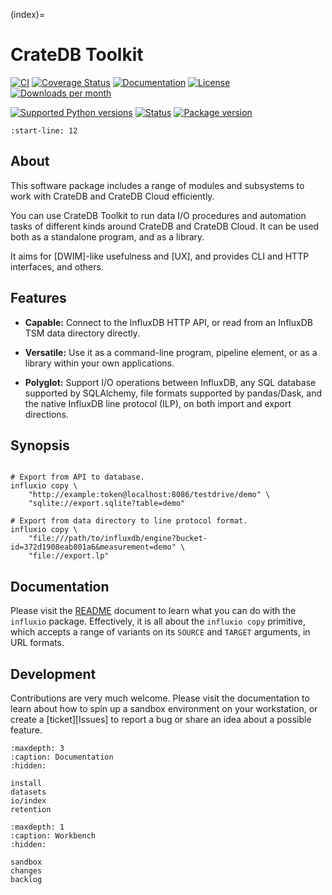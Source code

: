 (index)=
# CrateDB Toolkit

[![CI][badge-tests]][project-tests]
[![Coverage Status][badge-coverage]][project-codecov]
[![Documentation][badge-documentation]][project-documentation]
[![License][badge-license]][project-license]
[![Downloads per month][badge-downloads-per-month]][project-downloads]

[![Supported Python versions][badge-python-versions]][project-pypi]
[![Status][badge-status]][project-pypi]
[![Package version][badge-package-version]][project-pypi]

```{include} readme.md
:start-line: 12
```

## About

This software package includes a range of modules and subsystems to work
with CrateDB and CrateDB Cloud efficiently.

You can use CrateDB Toolkit to run data I/O procedures and automation tasks
of different kinds around CrateDB and CrateDB Cloud. It can be used both as
a standalone program, and as a library.

It aims for [DWIM]-like usefulness and [UX], and provides CLI and HTTP
interfaces, and others.


## Features

- **Capable:** Connect to the InfluxDB HTTP API, or read from an InfluxDB
  TSM data directory directly.

- **Versatile:** Use it as a command-line program, pipeline element,
  or as a library within your own applications.

- **Polyglot:** Support I/O operations between InfluxDB, any SQL database
  supported by SQLAlchemy, file formats supported by pandas/Dask, and
  the native InfluxDB line protocol (ILP), on both import and export
  directions.


## Synopsis

```shell

# Export from API to database.
influxio copy \
    "http://example:token@localhost:8086/testdrive/demo" \
    "sqlite://export.sqlite?table=demo"

# Export from data directory to line protocol format.
influxio copy \
    "file:///path/to/influxdb/engine?bucket-id=372d1908eab801a6&measurement=demo" \
    "file://export.lp"
```


## Documentation

Please visit the [README](#readme) document to learn what you can do with
the `influxio` package. Effectively, it is all about the `influxio copy`
primitive, which accepts a range of variants on its `SOURCE` and `TARGET`
arguments, in URL formats.


## Development

Contributions are very much welcome. Please visit the [](#sandbox)
documentation to learn about how to spin up a sandbox environment on your
workstation, or create a [ticket][Issues] to report a bug or share an idea
about a possible feature.



```{toctree}
:maxdepth: 3
:caption: Documentation
:hidden:

install
datasets
io/index
retention
```

```{toctree}
:maxdepth: 1
:caption: Workbench
:hidden:

sandbox
changes
backlog
```


[cratedb-toolkit]: https://cratedb-toolkit.readthedocs.io/
[influxio]: https://influxio.readthedocs.io/

[badge-coverage]: https://codecov.io/gh/crate-workbench/cratedb-toolkit/branch/main/graph/badge.svg
[badge-documentation]: https://img.shields.io/readthedocs/cratedb-toolkit
[badge-downloads-per-month]: https://pepy.tech/badge/cratedb-toolkit/month
[badge-license]: https://img.shields.io/github/license/crate-workbench/cratedb-toolkit.svg
[badge-package-version]: https://img.shields.io/pypi/v/cratedb-toolkit.svg
[badge-python-versions]: https://img.shields.io/pypi/pyversions/cratedb-toolkit.svg
[badge-status]: https://img.shields.io/pypi/status/cratedb-toolkit.svg
[badge-tests]: https://github.com/crate-workbench/cratedb-toolkit/actions/workflows/main.yml/badge.svg
[project-codecov]: https://codecov.io/gh/crate-workbench/cratedb-toolkit
[project-documentation]: https://cratedb-toolkit.readthedocs.io/
[project-downloads]: https://pepy.tech/project/cratedb-toolkit/
[project-license]: https://github.com/crate-workbench/cratedb-toolkit/blob/main/LICENSE
[project-pypi]: https://pypi.org/project/cratedb-toolkit
[project-tests]: https://github.com/crate-workbench/cratedb-toolkit/actions/workflows/main.yml
